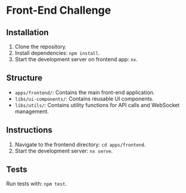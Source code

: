 # Front-End Challenge

## Installation

1. Clone the repository.
2. Install dependencies: `npm install`.
3. Start the development server on frontend app: `nx`.

## Structure

- `apps/frontend/`: Contains the main front-end application.
- `libs/ui-components/`: Contains reusable UI components.
- `libs/utils/`: Contains utility functions for API calls and WebSocket management.

## Instructions

1. Navigate to the frontend directory: `cd apps/frontend`.
2. Start the development server: `nx serve`.

## Tests

Run tests with: `npm test`.
